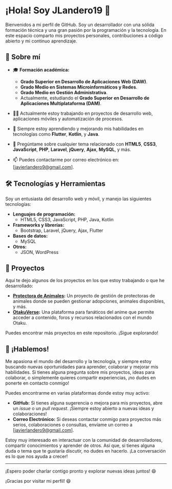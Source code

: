 # ¡Hola! Soy JLandero19 👋

Bienvenidos a mi perfil de GitHub. Soy un desarrollador con una sólida formación técnica y una gran pasión por la programación y la tecnología. En este espacio comparto mis proyectos personales, contribuciones a código abierto y mi continuo aprendizaje.

## 🚀 Sobre mí

- 🎓 **Formación académica:**
  - **Grado Superior en Desarrollo de Aplicaciones Web (DAW)**.
  - **Grado Medio en Sistemas Microinformáticos y Redes**.
  - **Grado Medio en Gestión Administrativa**.
  - Actualmente, estudiando el **Grado Superior en Desarrollo de Aplicaciones Multiplataforma (DAM)**.
  
- 👨‍💻 Actualmente estoy trabajando en proyectos de desarrollo web, aplicaciones móviles y automatización de procesos.
- 🌱 Siempre estoy aprendiendo y mejorando mis habilidades en tecnologías como **Flutter**, **Kotlin**, y **Java**.
- 💬 Pregúntame sobre cualquier tema relacionado con **HTML5**, **CSS3**, **JavaScript**, **PHP**, **Laravel**, **jQuery**, **Ajax**, **MySQL**, y más.
- 📫 Puedes contactarme por correo electrónico en: [javierlandero9@gmail.com].

## 🛠️ Tecnologías y Herramientas

Soy un entusiasta del desarrollo web y móvil, y manejo las siguientes tecnologías:

- **Lenguajes de programación:**
  - HTML5, CSS3, JavaScript, PHP, Java, Kotlin
- **Frameworks y librerías:**
  - Bootstrap, Laravel, jQuery, Ajax, Flutter
- **Bases de datos:**
  - MySQL
- **Otros:**
  - JSON, WordPress

## 📁 Proyectos

Aquí te dejo algunos de los proyectos en los que estoy trabajando o que he desarrollado:

- **[Protectora de Animales](https://github.com/JLandero19/Protectora-de-Animales):** Un proyecto de gestión de protectoras de animales donde se pueden gestionar adopciones, animales disponibles, y más.
- **[OtakuVerse](https://github.com/JLandero19/OtakuVerse):** Una plataforma para fanáticos del anime que permite acceder a contenido, foros y recursos relacionados con el mundo Otaku.

Puedes encontrar más proyectos en este repositorio. ¡Sigue explorando!

## 💬 ¡Hablemos!

Me apasiona el mundo del desarrollo y la tecnología, y siempre estoy buscando nuevas oportunidades para aprender, colaborar y mejorar mis habilidades. Si tienes alguna pregunta sobre mis proyectos, ideas para colaborar, o simplemente quieres compartir experiencias, ¡no dudes en ponerte en contacto conmigo!

Puedes encontrarme en varias plataformas donde estoy muy activo:

- **GitHub:** Si tienes alguna sugerencia o mejora para mis proyectos, abre un *issue* o un *pull request*. ¡Siempre estoy abierto a nuevas ideas y colaboraciones!
- **Correo Electrónico:** Si deseas contactar conmigo para proyectos más serios, colaboraciones o consultas, envíame un correo a [javierlandero9@gmail.com].

Estoy muy interesado en interactuar con la comunidad de desarrolladores, compartir conocimientos y aprender de otros. Así que, si tienes alguna duda o tema que te gustaría discutir, no dudes en hacerlo. ¡La conversación es lo que nos ayuda a crecer!

---

¡Espero poder charlar contigo pronto y explorar nuevas ideas juntos! 😄


¡Gracias por visitar mi perfil! 😄
